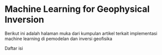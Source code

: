 # Machine Learning for Geophysical Inversion

Berikut ini adalah halaman muka dari kumpulan artikel terkait implementasi machine learning di pemodelan dan inversi geofisika

Daftar isi

```{tableofcontents}
```
